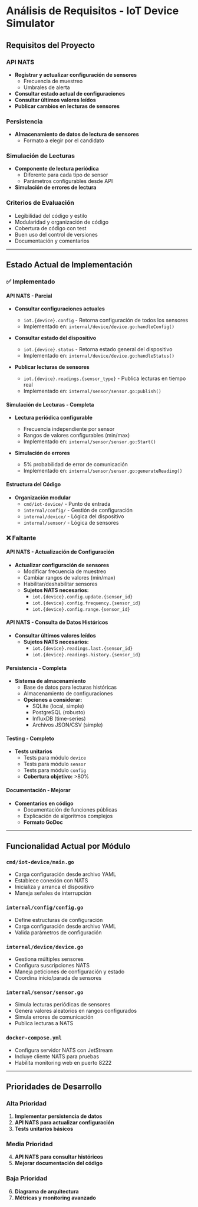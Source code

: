 # Análisis de Requisitos - IoT Device Simulator

## Requisitos del Proyecto

### API NATS
- **Registrar y actualizar configuración de sensores**
  - Frecuencia de muestreo
  - Umbrales de alerta
- **Consultar estado actual de configuraciones**
- **Consultar últimos valores leídos**
- **Publicar cambios en lecturas de sensores**

### Persistencia
- **Almacenamiento de datos de lectura de sensores**
  - Formato a elegir por el candidato

### Simulación de Lecturas
- **Componente de lectura periódica**
  - Diferente para cada tipo de sensor
  - Parámetros configurables desde API
- **Simulación de errores de lectura**

### Criterios de Evaluación
- Legibilidad del código y estilo
- Modularidad y organización de código
- Cobertura de código con test
- Buen uso del control de versiones
- Documentación y comentarios

---

## Estado Actual de Implementación

### ✅ Implementado

#### API NATS - Parcial
- **Consultar configuraciones actuales**
  - `iot.{device}.config` - Retorna configuración de todos los sensores
  - Implementado en: `internal/device/device.go:handleConfig()`
  
- **Consultar estado del dispositivo**
  - `iot.{device}.status` - Retorna estado general del dispositivo
  - Implementado en: `internal/device/device.go:handleStatus()`
  
- **Publicar lecturas de sensores**
  - `iot.{device}.readings.{sensor_type}` - Publica lecturas en tiempo real
  - Implementado en: `internal/sensor/sensor.go:publish()`

#### Simulación de Lecturas - Completa
- **Lectura periódica configurable**
  - Frecuencia independiente por sensor
  - Rangos de valores configurables (min/max)
  - Implementado en: `internal/sensor/sensor.go:Start()`
  
- **Simulación de errores**
  - 5% probabilidad de error de comunicación
  - Implementado en: `internal/sensor/sensor.go:generateReading()`

#### Estructura del Código
- **Organización modular**
  - `cmd/iot-device/` - Punto de entrada
  - `internal/config/` - Gestión de configuración
  - `internal/device/` - Lógica del dispositivo
  - `internal/sensor/` - Lógica de sensores

### ❌ Faltante

#### API NATS - Actualización de Configuración
- **Actualizar configuración de sensores**
  - Modificar frecuencia de muestreo
  - Cambiar rangos de valores (min/max)
  - Habilitar/deshabilitar sensores
  - **Sujetos NATS necesarios:**
    - `iot.{device}.config.update.{sensor_id}`
    - `iot.{device}.config.frequency.{sensor_id}`
    - `iot.{device}.config.range.{sensor_id}`

#### API NATS - Consulta de Datos Históricos
- **Consultar últimos valores leídos**
  - **Sujetos NATS necesarios:**
    - `iot.{device}.readings.last.{sensor_id}`
    - `iot.{device}.readings.history.{sensor_id}`

#### Persistencia - Completa
- **Sistema de almacenamiento**
  - Base de datos para lecturas históricas
  - Almacenamiento de configuraciones
  - **Opciones a considerar:**
    - SQLite (local, simple)
    - PostgreSQL (robusto)
    - InfluxDB (time-series)
    - Archivos JSON/CSV (simple)

#### Testing - Completo
- **Tests unitarios**
  - Tests para módulo `device`
  - Tests para módulo `sensor`
  - Tests para módulo `config`
  - **Cobertura objetivo:** >80%

#### Documentación - Mejorar
- **Comentarios en código**
  - Documentación de funciones públicas
  - Explicación de algoritmos complejos
  - **Formato GoDoc**

---

## Funcionalidad Actual por Módulo

### `cmd/iot-device/main.go`
- Carga configuración desde archivo YAML
- Establece conexión con NATS
- Inicializa y arranca el dispositivo
- Maneja señales de interrupción

### `internal/config/config.go`
- Define estructuras de configuración
- Carga configuración desde archivo YAML
- Valida parámetros de configuración

### `internal/device/device.go`
- Gestiona múltiples sensores
- Configura suscripciones NATS
- Maneja peticiones de configuración y estado
- Coordina inicio/parada de sensores

### `internal/sensor/sensor.go`
- Simula lecturas periódicas de sensores
- Genera valores aleatorios en rangos configurados
- Simula errores de comunicación
- Publica lecturas a NATS

### `docker-compose.yml`
- Configura servidor NATS con JetStream
- Incluye cliente NATS para pruebas
- Habilita monitoring web en puerto 8222

---

## Prioridades de Desarrollo

### Alta Prioridad
1. **Implementar persistencia de datos**
2. **API NATS para actualizar configuración**
3. **Tests unitarios básicos**

### Media Prioridad
4. **API NATS para consultar históricos**
5. **Mejorar documentación del código**

### Baja Prioridad
6. **Diagrama de arquitectura**
7. **Métricas y monitoring avanzado**